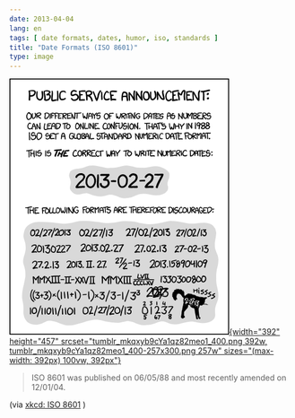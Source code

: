 ```yaml
---
date: 2013-04-04
lang: en
tags: [ date formats, dates, humor, iso, standards ]
title: "Date Formats (ISO 8601)"
type: image
---
```


[![](tumblr_mkqxyb9cYa1qz82meo1_400.png){width="392"
height="457"
srcset="tumblr_mkqxyb9cYa1qz82meo1_400.png 392w, tumblr_mkqxyb9cYa1qz82meo1_400-257x300.png 257w"
sizes="(max-width: 392px) 100vw, 392px"}](tumblr_mkqxyb9cYa1qz82meo1_400.png)

> ISO 8601 was published on 06/05/88 and most recently amended on
> 12/01/04.

(via [xkcd: ISO 8601](http://xkcd.com/1179/) )

